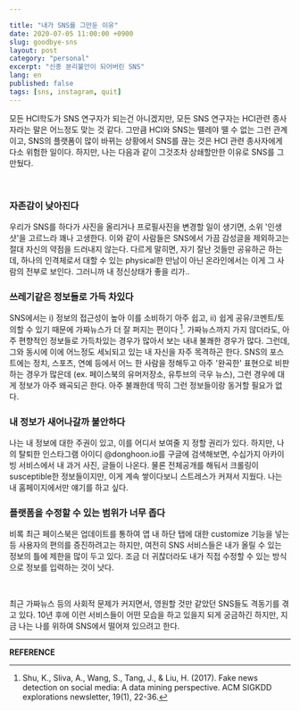 ```yaml
---

title: "내가 SNS를 그만둔 이유"
date: 2020-07-05 11:00:00 +0900
slug: goodbye-sns
layout: post
category: "personal"
excerpt: "신종 분리불안이 되어버린 SNS"
lang: en
published: false
tags: [sns, instagram, quit]
---
```


모든 HCI학도가 SNS 연구자가 되는건 아니겠지만, 모든 SNS 연구자는 HCI관련 종사자라는 말은 어느정도 맞는 것 같다. 그만큼 HCI와 SNS는 뗄레야 뗄 수 없는 그런 관계이고, SNS의 플랫폼이 많이 바뀌는 상황에서 SNS를 끊는 것은 HCI 관련 종사자에게 다소 위험한 일이다. 하지만, 나는 다음과 같이 그것조차 상쇄할만한 이유로 SNS를 그만뒀다.

<br>

### 자존감이 낮아진다

우리가 SNS를 하다가 사진을 올리거나 프로필사진을 변경할 일이 생기면, 소위 '인생샷'을 고르느라 꽤나 고생한다. 이와 같이 사람들은 SNS에서 가끔 감성글을 제외하고는 절대 자신의 약점을 드러내지 않는다. 다르게 말히면, 자기 잘난 것들만 공유하곤 하는데, 하나의 인격체로서 대할 수 있는 physical한 만남이 아닌 온라인에서는 이게 그 사람의 전부로 보인다. 그러니까 내 정신상태가 좋을 리가..

### 쓰레기같은 정보들로 가득 차있다

SNS에서는 i) 정보의 접근성이 높아 이를 소비하기 아주 쉽고, ii) 쉽게 공유/코멘트/토의할 수 있기 때문에 가짜뉴스가 더 잘 퍼지는 편이다 [^1]. 가짜뉴스까지 가지 않더라도, 아주 편향적인 정보들로 가득차있는 경우가 많아서 보는 내내 불쾌한 경우가 많다. 그런데, 그와 동시에 이에 어느정도 세뇌되고 있는 내 자신을 자주 목격하곤 한다. SNS의 포스트에는 정치, 스포츠, 연예 등에서 어느 한 사람을 정해두고 아주 '완곡한' 표현으로 비판하는 경우가 많은데 (ex. 페이스북의 유머저장소, 유투브의 극우 뉴스), 그런 경우에 대게 정보가 아주 왜곡되곤 한다. 아주 불쾌한데 딱히 그런 정보들이랑 동거할 필요가 없다.

### 내 정보가 새어나갈까 불안하다

나는 내 정보에 대한 주권이 있고, 이를 어디서 보여줄 지 정할 권리가 있다. 하지만, 나의 탈퇴한 인스타그램 아이디 @donghoon.io를 구글에 검색해보면, 수십가지 아카이빙 서비스에서 내 과거 사진, 글들이 나온다. 물론 전체공개를 해둬서 크롤링이 susceptible한 정보들이지만, 이게 계속 쌓이다보니 스트레스가 커져서 지웠다. 나는 내 홈페이지에서만 얘기를 하고 싶다.

### 플랫폼을 수정할 수 있는 범위가 너무 좁다

비록 최근 페이스북은 업데이트를 통하여 앱 내 하단 탭에 대한 customize 기능을 넣는 등 사용자의 편의를 증진하려고는 하지만, 여전히 SNS 서비스들은 내가 올릴 수 있는 정보의 틀에 제한을 많이 두고 있다. 조금 더 귀찮더라도 내가 직접 수정할 수 있는 방식으로 정보를 입력하는 것이 낫다.

<br>

최근 가짜뉴스 등의 사회적 문제가 커지면서, 영원할 것만 같았던 SNS들도 격동기를 겪고 있다. 10년 후에 이런 서비스들이 어떤 모습을 하고 있을지 되게 궁금하긴 하지만, 지금 나는 나를 위하여 SNS에서 떨어져 있으려고 한다.

<hr>

**REFERENCE**

[^1]: Shu, K., Sliva, A., Wang, S., Tang, J., & Liu, H. (2017). Fake news detection on social media: A data mining perspective. ACM SIGKDD explorations newsletter, 19(1), 22-36.